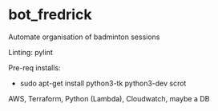 # bot_fredrick
Automate organisation of badminton sessions

Linting: pylint

Pre-req installs:
- sudo apt-get install python3-tk python3-dev scrot



AWS, Terraform, Python (Lambda), Cloudwatch, maybe a DB